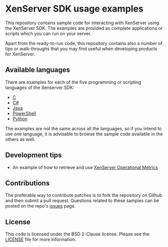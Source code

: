# XenServer SDK usage examples

This repository contains sample code for interacting with XenServer using the
XenServer SDK. The examples are provided as complete applications or scripts
which you can run on your server.

Apart from the ready-to-run code, this repository contains also a number of tips
or walk-throughs that you may find useful when developing products for XenServer.

## Available languages

There are examples for each of the five programming or scripting languages of
the Xenserver SDK:

- [C](c)
- [C#](csharp)
- [Java](java)
- [PowerShell](powershell)
- [Python](python)

The examples are not the same across all the languages, so if you intend to use
one language, it is advisable to browse the sample code available in the others
as well.

## Development tips

- An example of how to retrieve and use [XenServer Operational Metrics](misc/using_rrd.md)

## Contributions

The preferable way to contribute patches is to fork the repository on Github and
then submit a pull request. Questions related to these samples can be posted on
the repo's [issues](https://github.com/xenserver/xenserver-samples/issues) page.

## License

This code is licensed under the BSD 2-Clause license. Please see the
[LICENSE](LICENSE) file for more information.